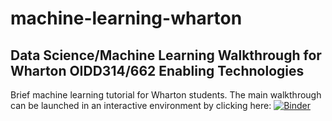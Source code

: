 # machine-learning-wharton

## Data Science/Machine Learning Walkthrough for Wharton OIDD314/662 Enabling Technologies

Brief machine learning tutorial for Wharton students. The main walkthrough can be launched in an interactive environment by clicking here: [![Binder](https://mybinder.org/badge.svg)](https://mybinder.org/v2/gh/alexmill/machine-learning-wharton/master?filepath=Wharton%20Machine%20Learning%20Walkthrough.ipynb)

